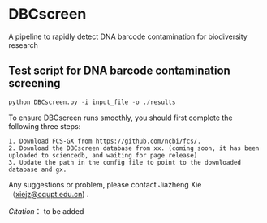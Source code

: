 # DBCscreen
A pipeline to rapidly detect DNA barcode contamination for biodiversity research

## Test script for DNA barcode contamination screening

```PYTHON
python DBCscreen.py -i input_file -o ./results
```
To ensure DBCscreen runs smoothly, you should first complete the following three steps:

    1. Download FCS-GX from https://github.com/ncbi/fcs/.
    2. Download the DBCscreen database from xx. (coming soon, it has been uploaded to sciencedb, and waiting for page release)
    3. Update the path in the config file to point to the downloaded database and gx.

Any suggestions or problem, please contact Jiazheng Xie（xiejz@cqupt.edu.cn) .

*Citation*：
to be added
